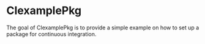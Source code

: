 # CIexamplePkg

<!-- badges: start -->
<!-- badges: end -->

The goal of CIexamplePkg is to provide a simple example on how to set up a package for continuous integration.
